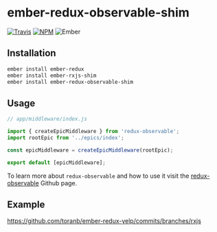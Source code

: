# ember-redux-observable-shim

[![Travis][ci-img]][ci-url] [![NPM][npm-img]][npm-url] ![Ember][ember-img]

## Installation

```bash
ember install ember-redux
ember install ember-rxjs-shim
ember install ember-redux-observable-shim
```

## Usage

```js
// app/middleware/index.js

import { createEpicMiddleware } from 'redux-observable';
import rootEpic from '../epics/index';

const epicMiddleware = createEpicMiddleware(rootEpic);

export default [epicMiddleware];
```

To learn more about `redux-observable` and how to use it visit the [redux-observable](https://github.com/redux-observable) Github page.

## Example

https://github.com/toranb/ember-redux-yelp/commits/branches/rxjs


[ci-img]: https://img.shields.io/travis/ember-redux/ember-redux-observable-shim.svg "Travis CI Build Status"
[ci-url]: https://travis-ci.org/ember-redux/ember-redux-observable-shim
[ember-img]: https://img.shields.io/badge/ember-1.13.13+-green.svg "Ember 1.13.13+"
[npm-img]: https://img.shields.io/npm/v/ember-redux-observable-shim.svg "NPM Version"
[npm-url]: https://www.npmjs.com/package/ember-redux-observable-shim
